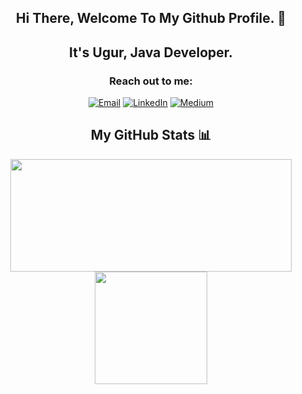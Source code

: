 

<h2 align="center">Hi There, Welcome To My Github Profile. 👋 </h3>
<h2 align="center">It's Ugur, Java Developer.</h3>
<h3 align="center">Reach out to me:</h3>


<p align="center">
<a href="mailto:ugurarabaci0209@gmail.com"><img alt="Email" src="https://img.shields.io/badge/Email-ugurarabaci0209@gmail.com-blue?style=flat&logo=gmail"></a>
<a href="https://www.linkedin.com/in/ugurarabaci/" target="_blank"><img alt="LinkedIn" src="https://img.shields.io/badge/LinkedIn-@ugurarabaci-blue?style=flat&logo=linkedin"></a>
<a href="https://ugurarabaci0209.medium.com/"><img alt="Medium" src="https://img.shields.io/badge/Medium-UgurArabaci-black?style=flat-square&logo=medium"></a>
</p>


<h2 align="center">My GitHub Stats 📊</h2>
<p align="center">
  <img src="https://github-readme-stats.vercel.app/api?username=ugurarabaci&show_icons=true&theme=tokyonight" width="450" height="180">
  <img src="https://github-readme-stats.vercel.app/api/top-langs/?username=ugurarabaci&layout=compact&theme=tokyonight" height="180">
  
</p>
